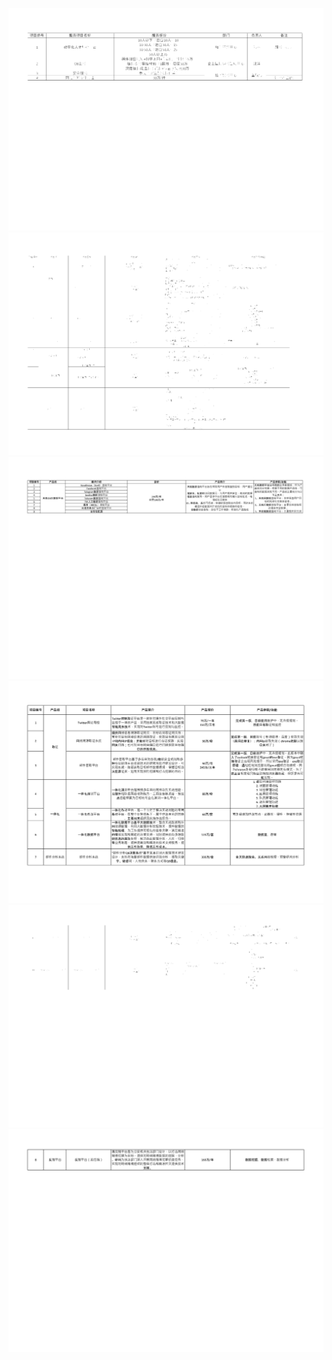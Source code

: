 <img src='aedc6a39-7862-4bbc-99e7-780ab3980282_1_0.png'><br><img src='aedc6a39-7862-4bbc-99e7-780ab3980282_2_0.png'><br><img src='aedc6a39-7862-4bbc-99e7-780ab3980282_3_0.png'><br><img src='aedc6a39-7862-4bbc-99e7-780ab3980282_4_0.png'><br><img src='aedc6a39-7862-4bbc-99e7-780ab3980282_2_1.png'><br><img src='aedc6a39-7862-4bbc-99e7-780ab3980282_4_1.png'><br>